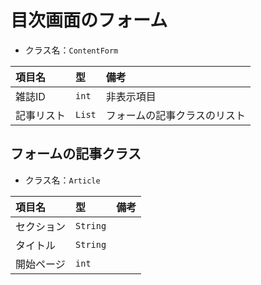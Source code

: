 # 目次画面のフォーム
- クラス名：`ContentForm`

|項目名|型|備考|
|:--|:--|:--|
|雑誌ID|`int`|非表示項目|
|記事リスト|`List`|フォームの記事クラスのリスト|

## フォームの記事クラス
- クラス名：`Article`

|項目名|型|備考|
|:--|:--|:--|
|セクション|`String`||
|タイトル|`String`||
|開始ページ|`int`||
